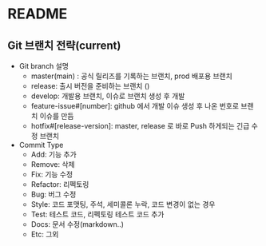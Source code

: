 # README
## Git 브랜치 전략(current)

- Git branch 설명
    - master(main) : 공식 릴리즈를 기록하는 브랜치, prod 배포용 브랜치
    - release: 출시 버전을 준비하는 브랜치 ()
    - develop: 개발용 브랜치, 이슈로 브랜치 생성 후 개발
    - feature-issue#[number]: github 에서 개발 이슈 생성 후 나온 번호로 브랜치 이슈를 만듬
    - hotfix#[release-version]: master, release 로 바로 Push 하게되는 긴급 수정 브랜치
- Commit Type
    - Add: 기능 추가
    - Remove: 삭제
    - Fix: 기능 수정
    - Refactor: 리펙토링
    - Bug: 버그 수정
    - Style: 코드 포맷팅, 주석, 세미콜론 누락, 코드 변경이 없는 경우
    - Test: 테스트 코드, 리펙토링 테스트 코드 추가
    - Docs: 문서 수정(markdown..)
    - Etc:  그외
